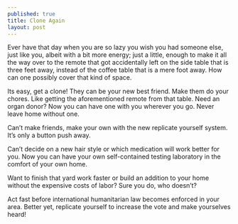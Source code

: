 ```yaml
---
published: true
title: Clone Again
layout: post
---
```

Ever have that day when you are so lazy you wish you had someone else, just like you, albeit with a bit more energy; just a little, enough to make it all the way over to the remote that got accidentally left on the side table that is three feet away, instead of the coffee table that is a mere foot away. How can one possibly cover that kind of space. 

Its easy, get a clone! They can be your new best friend. Make them do your chores. Like getting the aforementioned remote from that table. Need an organ donor? Now you can have one with you wherever you go. Never leave home without one. 

Can’t make friends, make your own with the new replicate yourself system. It’s only a button push away. 

Can’t decide on a new hair style or which medication will work better for you. Now you can have your own self-contained testing laboratory in the comfort of your own home. 

Want to finish that yard work faster or build an addition to your home without the expensive costs of labor? Sure you do, who doesn’t? 

Act fast before international humanitarian law becomes enforced in your area. Better yet, replicate yourself to increase the vote and make yourselves heard!